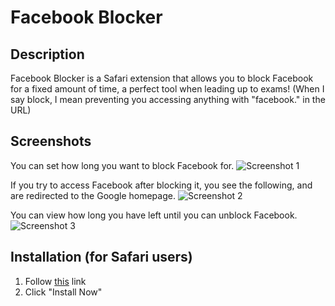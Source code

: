 Facebook Blocker
=================

## Description
Facebook Blocker is a Safari extension that allows you to block Facebook for a fixed amount of time, a perfect tool when leading up to exams! (When I say block, I mean preventing you accessing anything with "facebook." in the URL)

## Screenshots
You can set how long you want to block Facebook for.
![Screenshot 1](http://www.devankuleindiren.com/Images/FBBlocker.png "Screenshot 1")

If you try to access Facebook after blocking it, you see the following, and are redirected to the Google homepage.
![Screenshot 2](http://www.devankuleindiren.com/Images/FBBlocker2.png "Screenshot 2")

You can view how long you have left until you can unblock Facebook.
![Screenshot 3](http://www.devankuleindiren.com/Images/FBBlocker3.png "Screenshot 3")

## Installation (for Safari users)
1. Follow [this](https://extensions.apple.com/details/?id=com.devankuleindiren.blockerforfacebook-ZRQ35C78DB) link
2. Click "Install Now"
